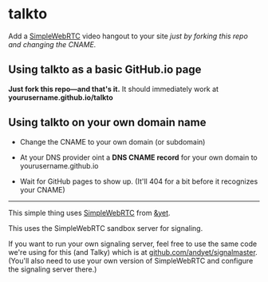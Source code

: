 talkto
======

Add a [SimpleWebRTC](http://simplewebrtc.com) video hangout to your site *just by forking this repo
and changing the CNAME.*

## Using talkto as a basic GitHub.io page

__Just fork this repo—and that's it.__
It should immediately work at __yourusername.github.io/talkto__

## Using talkto on your own domain name

- Change the CNAME to your own domain (or subdomain)

- At your DNS provider oint a __DNS CNAME record__ for your own domain to yourusername.github.io

- Wait for GitHub pages to show up. (It'll 404 for a bit before it recognizes your CNAME)

---

This simple thing uses [SimpleWebRTC](http://simplewebrtc.com) from [&yet](http://andyet.com).

This uses the SimpleWebRTC sandbox server for signaling. 

If you want to run your own signaling server, feel free to use the same code we're using for this (and Talky) which is at [github.com/andyet/signalmaster](https://github.com/andyet/signalmaster). (You'll also need to use your own version of SimpleWebRTC and configure the signaling server there.)
